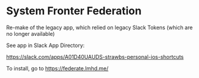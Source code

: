 # System Fronter Federation

Re-make of the legacy app, which relied on legacy Slack Tokens (which are no longer available)



See app in Slack App Directory:

https://slack.com/apps/A01D40UAUDS-strawbs-personal-ios-shortcuts

To install, go to https://federate.lmhd.me/
